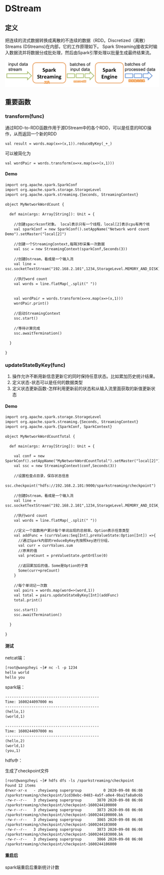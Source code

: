 # DStream

## 定义

把连续的流式数据转换成离散的不连续的数据（RDD。Discretized（离散） Streams (DStreams)在内部，它的工作原理如下。 Spark Streaming接收实时输入数据流并将数据分成批处理，然后由Spark引擎处理以批量生成最终结果流。

![](Images/1.png)

## 重要函数

### transform(func)

通过RDD-to-RDD函数作用于源DStream中的各个RDD，可以是任意的RDD操作，从而返回一个新的RDD


	val result = words.map(x=>(x,1)).reduceByKey(_+_)

可以被简化为

	val wordPair = words.transform(x=>x.map(x=>(x,1)))


#### Demo

	import org.apache.spark.SparkConf
	import org.apache.spark.storage.StorageLevel
	import org.apache.spark.streaming.{Seconds, StreamingContext}
	
	object MyNetworkWordCount {
	
	  def main(args: Array[String]): Unit = {
	
	    //创建spacrkconf对象。 local表示只有一个线程，local[2]表示cpu有两个核
	    val sparkConf = new SparkConf().setAppName("Network word count Demo").setMaster("local[2]")
	
	    //创建一个StreamingContext,每隔3秒采集一次数据
	    val ssc = new StreamingContext(sparkConf,Seconds(3))
	
	    //创建Dstream，看成是一个输入流
	    val line = ssc.socketTextStream("192.168.2.101",1234,StorageLevel.MEMORY_AND_DISK)
	
	    //执行word count
	    val words = line.flatMap(_.split(" "))
	
	
	    val wordPair = words.transform(x=>x.map(x=>(x,1)))
	    wordPair.print()
	
	    //启动StreamingContext
	    ssc.start()
	
	    //等待计算完成
	    ssc.awaitTermination()
	
	  }
	
	}



### updateStateByKey(func)

1. 操作允许不断用新信息更新它的同时保持任意状态。比如累加历史统计结果。
1. 定义状态-状态可以是任何的数据类型
1. 定义状态更新函数-怎样利用更新前的状态和从输入流里面获取的新值更新状态



#### Demo

	import org.apache.spark.storage.StorageLevel
	import org.apache.spark.streaming.{Seconds, StreamingContext}
	import org.apache.spark.{SparkConf, SparkContext}
	
	object MyNetworkWordCountTotal {
	
	  def main(args: Array[String]): Unit = {
	
	    val conf = new SparkConf().setAppName("MyNetworkWordCountTotal").setMaster("local[2]")
	    val ssc = new StreamingContext(conf,Seconds(3))
	
	    //设置检查点目录，保存状态信息
	    ssc.checkpoint("hdfs://192.168.2.101:9000/sparkstreaming/checkpoint")
	
	    //创建Dstream，看成是一个输入流
	    val line = ssc.socketTextStream("192.168.2.101",1234,StorageLevel.MEMORY_AND_DISK_SER)
	
	    //执行word count
	    val words = line.flatMap(_.split(" "))
	
	    //定义一个函数用户累计每个单词出现的总频率。Option表示任意类型
	    val addFunc = (currValues:Seq[Int],preValueState:Option[Int]) =>{
	      //通过Spark内部的reduceByKey先按照key进行分组，
	      val curr = currValues.sum
	      //原来的值
	      val preCount = preValueState.getOrElse(0)
	
	      //返回累加后的值，Some是Option的子类
	      Some(curr+preCount)
	    }
	
	    //每个单词记一次数
	    val pairs = words.map(word=>(word,1))
	    val total = pairs.updateStateByKey[Int](addFunc)
	    total.print()
	
	    ssc.start()
	    ssc.awaitTermination()
	
	  }
	
	}


#### 测试 

netcat端：

	[root@wangzheyi ~]# nc -l -p 1234
	hello world
	hello you
	
spark端：

	-------------------------------------------
	Time: 1600244097000 ms
	-------------------------------------------
	(hello,1)
	(world,1)

	-------------------------------------------
	Time: 1600244097000 ms
	-------------------------------------------
	(hello,2)
	(world,1)
	(you,1)

hdfs中：

生成了checkpoint文件

	[root@wangzheyi ~]# hdfs dfs -ls /sparkstreaming/checkpoint
	Found 12 items
	drwxr-xr-x   - zheyiwang supergroup          0 2020-09-08 06:08 /sparkstreaming/checkpoint/1cd38ebc-0483-4a5f-a0e4-9ba1fa8a0c6b
	-rw-r--r--   3 zheyiwang supergroup       3870 2020-09-08 06:08 /sparkstreaming/checkpoint/checkpoint-1600244100000
	-rw-r--r--   3 zheyiwang supergroup       3873 2020-09-08 06:08 /sparkstreaming/checkpoint/checkpoint-1600244100000.bk
	-rw-r--r--   3 zheyiwang supergroup       3865 2020-09-08 06:08 /sparkstreaming/checkpoint/checkpoint-1600244103000
	-rw-r--r--   3 zheyiwang supergroup       3873 2020-09-08 06:08 /sparkstreaming/checkpoint/checkpoint-1600244103000.bk
	-rw-r--r--   3 zheyiwang supergroup       3866 2020-09-08 06:08 /sparkstreaming/checkpoint/checkpoint-1600244106000
	
	
#### 重启后

spark端重启后重新统计计数